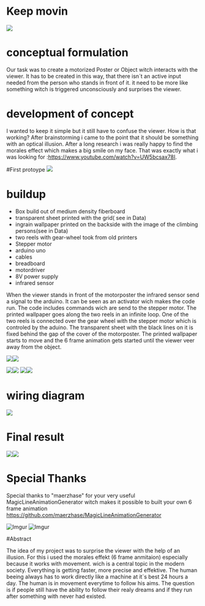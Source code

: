 # Keep movin
![](images/motorheader.jpg)
# conceptual formulation

Our task was to create a motorized Poster or Object witch interacts with the viewer. It has to be created in this way, that there isn´t an active input needed from the person who stands in front of it.
it need to be more like something witch is triggered unconsciously and surprises the viewer. 

# development of concept

I wanted to keep it simple but it still have to confuse the viewer. How is that working? After brainstorming i came to the point that it should be something with an optical illusion. After a long research i was really happy to find the morales effect which makes a big smile on my face. That was exactly what i was looking for :https://www.youtube.com/watch?v=UW5bcsax78I.

#First protoype
![](images/IMG_8106.jpg)

# buildup

+ Box build out of medium density fiberboard
+ transparent sheet printed with the grid( see in Data)
+ ingrain wallpaper printed on the backside with the image of the climbing persons(see in Data)
+ two reels with gear-wheel took from old printers
+ Stepper motor
+ arduino uno
+ cables
+ breadboard
+ motordriver
+ 8V power supply
+ infrared sensor


When the viewer stands in front of the motorposter the infrared sensor send a signal to the arduino. It can be seen as an activator wich makes the code run. The code includes commands wich are send to the stepper motor.
The printed wallpaper goes along the two reels in an infinite loop. One of the two reels is connected over the gear wheel with the stepper motor which is controled by the aduino. The transparent sheet with the black lines on it is fixed behind the gap of the cover of the motorposter.
The printed wallpaper starts to move and the 6 frame animation gets started until the viewer veer away from the object. 





![](images/IMG_8100.jpg)![](images/IMG_8107.jpg)

![](images/IMG_8102.jpg)![](images/IMG_8101.jpg)
![](images/IMG_8104.jpg)![](images/IMG_8109.jpg)

# wiring diagram

![](Data/Schaltplan.png)

# Final result

![](images/IMG_8092.jpg)![](images/motor1.jpg)













# Special Thanks

Special thanks to "maerzhase" for your very useful MagicLineAnimationGenerator witch makes it possible to built your own 6 frame animation https://github.com/maerzhase/MagicLineAnimationGenerator

![Imgur](http://i.imgur.com/tIwwKnB.gif) ![Imgur](http://i.imgur.com/tIwwKnB.gif) 

#Abstract

The idea of my project was to surprise the viewer with the help of an illusion. For this i used the morales effekt (6 frame anmitaion) especially because it works with movement. wich is a central topic in the modern society. Everything is getting faster, more precise and effektive. The human beeing always has to work  directly like a machine  at it`s best 24 hours a day. The human is in movement everytime to follow his aims. The question is if people still have the ability to follow their realy dreams and if they run after something with never had existed.


